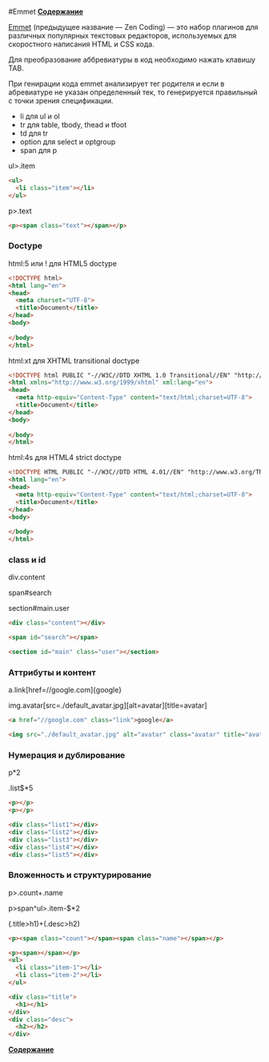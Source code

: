 #Emmet
**[Содержание](https://github.com/EvgeniyPolovniy/fron_end_book)**

[Emmet](http://docs.emmet.io) (предыдущее название — Zen Coding) — это набор плагинов для различных популярных текстовых редакторов, используемых для скоростного написания HTML и CSS кода.

Для преобразование аббревиатуры в код необходимо нажать клавишу TAB.

При генирации кода emmet анализирует тег родителя и если в абревиатуре не указан определенный тек, то генерируется правильный с точки зрения спецификации.

- li для ul и ol
- tr для table, tbody, thead и tfoot
- td для tr
- option для select и optgroup
- span для p

ul>.item

```html
<ul>
  <li class="item"></li>
</ul>
```

p>.text

```html
<p><span class="text"></span></p>
```

### Doctype

html:5 или ! для HTML5 doctype

```html
<!DOCTYPE html>
<html lang="en">
<head>
  <meta charset="UTF-8">
  <title>Document</title>
</head>
<body>
  
</body>
</html>
```

html:xt для XHTML transitional doctype

```html
<!DOCTYPE html PUBLIC "-//W3C//DTD XHTML 1.0 Transitional//EN" "http://www.w3.org/TR/xhtml1/DTD/xhtml1-transitional.dtd">
<html xmlns="http://www.w3.org/1999/xhtml" xml:lang="en">
<head>
  <meta http-equiv="Content-Type" content="text/html;charset=UTF-8">
  <title>Document</title>
</head>
<body>
  
</body>
</html>
```

html:4s для HTML4 strict doctype

```html
<!DOCTYPE HTML PUBLIC "-//W3C//DTD HTML 4.01//EN" "http://www.w3.org/TR/html4/strict.dtd">
<html lang="en">
<head>
  <meta http-equiv="Content-Type" content="text/html;charset=UTF-8">
  <title>Document</title>
</head>
<body>
  
</body>
</html>
```

### class и id

div.content

span#search

section#main.user

```html
<div class="content"></div>

<span id="search"></span>

<section id="main" class="user"></section>
```

### Аттрибуты и контент

a.link[href=//google.com]{google}

img.avatar[src=./default_avatar.jpg][alt=avatar][title=avatar]

```html
<a href="//google.com" class="link">google</a>

<img src="./default_avatar.jpg" alt="avatar" class="avatar" title="avatar">
```

### Нумерация и дублирование

p*2

.list$*5

```html
<p></p>
<p></p>

<div class="list1"></div>
<div class="list2"></div>
<div class="list3"></div>
<div class="list4"></div>
<div class="list5"></div>
```

### Вложенность и структурирование

p>.count+.name

p>span^ul>.item-$*2

(.title>h1)+(.desc>h2)

```html
<p><span class="count"></span><span class="name"></span></p>

<p><span></span></p>
<ul>
  <li class="item-1"></li>
  <li class="item-2"></li>
</ul>

<div class="title">
  <h1></h1>
</div>
<div class="desc">
  <h2></h2>
</div>
```

**[Содержание](https://github.com/EvgeniyPolovniy/fron_end_book)**
